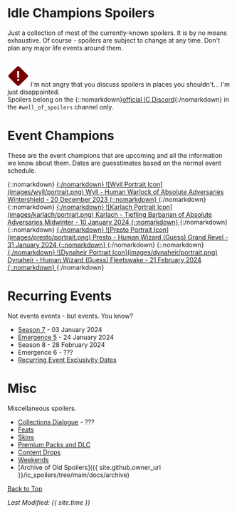 # Idle Champions Spoilers

Just a collection of most of the currently-known spoilers. It is by no means exhaustive. Of course - spoilers are subject to change at any time. Don't plan any major life events around them.

<br/><span class="spoilerWarningRow">
<span class="spoilerWarningIcon">![Warning Icon](images/general/warning.png)</span>
<span class="spoilerWarning">I'm not angry that you discuss spoilers in places you shouldn't... I'm just disappointed.<br/>Spoilers belong on the {::nomarkdown}<a href="https://discord.gg/idlechampions" target="_blank">official IC Discord</a>{:/nomarkdown} in the `#well_of_spoilers` channel only.</span>
</span>

# Event Champions

These are the event champions that are upcoming and all the information we know about them. Dates are guesstimates based on the normal event schedule.

<span class="indexChampionTableColumn">
{::nomarkdown}
<a href="wyll.html">
{:/nomarkdown}
    <span class="indexChampionTableRow">
        <span class="indexChampionTableIcon">
            ![Wyll Portrait Icon](images/wyll/portrait.png)
        </span>
        <span class="indexChampionTableInfo">
            <span class="indexChampionTableChampion">
                Wyll&nbsp;<span class="indexChampionTableNoLink">- Human Warlock of Absolute Adversaries</span>
            </span>
            <span class="indexChampionTableEvent">
                <span class="indexChampionTableNoLink">Wintershield - 20 December 2023</span>
            </span>
        </span>
    </span>
{::nomarkdown}
</a>
{:/nomarkdown}
{::nomarkdown}
<a href="karlach.html">
{:/nomarkdown}
    <span class="indexChampionTableRow">
        <span class="indexChampionTableIcon">
            ![Karlach Portrait Icon](images/karlach/portrait.png)
        </span>
        <span class="indexChampionTableInfo">
            <span class="indexChampionTableChampion">
                Karlach&nbsp;<span class="indexChampionTableNoLink">- Tiefling Barbarian of Absolute Adversaries</span>
            </span>
            <span class="indexChampionTableEvent">
                <span class="indexChampionTableNoLink">Midwinter - 10 January 2024</span>
            </span>
        </span>
    </span>
{::nomarkdown}
</a>
{:/nomarkdown}
{::nomarkdown}
<a href="presto.html">
{:/nomarkdown}
    <span class="indexChampionTableRow">
        <span class="indexChampionTableIcon">
            ![Presto Portrait Icon](images/presto/portrait.png)
        </span>
        <span class="indexChampionTableInfo">
            <span class="indexChampionTableChampion">
                Presto&nbsp;<span class="indexChampionTableNoLink">- Human Wizard (Guess)</span>
            </span>
            <span class="indexChampionTableEvent">
                <span class="indexChampionTableNoLink">Grand Revel - 31 January 2024</span>
            </span>
        </span>
    </span>
{::nomarkdown}
</a>
{:/nomarkdown}
{::nomarkdown}
<a href="dynaheir.html">
{:/nomarkdown}
    <span class="indexChampionTableRow">
        <span class="indexChampionTableIcon">
            ![Dynaheir Portrait Icon](images/dynaheir/portrait.png)
        </span>
        <span class="indexChampionTableInfo">
            <span class="indexChampionTableChampion">
                Dynaheir&nbsp;<span class="indexChampionTableNoLink">- Human Wizard (Guess)</span>
            </span>
            <span class="indexChampionTableEvent">
                <span class="indexChampionTableNoLink">Fleetswake - 21 February 2024</span>
            </span>
        </span>
    </span>
{::nomarkdown}
</a>
{:/nomarkdown}
</span>

# Recurring Events

Not events events - but events. You know?

* [Season 7](season_7.md) - 03 January 2024
* [Emergence 5](emergence_5.md) - 24 January 2024
* Season 8 - 28 February 2024
* Emergence 6 - ???
* [Recurring Event Exclusivity Dates](exclusivitydates.md)

# Misc

Miscellaneous spoilers.

* [Collections Dialogue](collections.md) - ???
* [Feats](feats.md)
* [Skins](skins.md)
* [Premium Packs and DLC](premium.md)
* [Content Drops](contentdrops.md)
* [Weekends](weekends.md)
* [Archive of Old Spoilers]({{ site.github.owner_url }}/ic_spoilers/tree/main/docs/archive)

[Back to Top](#top)

*Last Modified: {{ site.time }}*